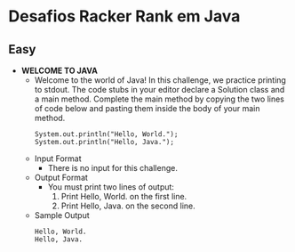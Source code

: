 # Desafios Racker Rank em Java

## Easy
- **WELCOME TO JAVA**
    - Welcome to the world of Java! In this challenge, we practice printing to stdout. The code stubs in your editor declare a Solution class and a main method. Complete the main method by copying the two lines of code below and pasting them inside the body of your main method.
        ```
      System.out.println("Hello, World.");
      System.out.println("Hello, Java.");
      ```
    - Input Format
        - There is no input for this challenge.
    - Output Format
        - You must print two lines of output:
            1. Print Hello, World. on the first line.
            2. Print Hello, Java. on the second line.
    - Sample Output
        ```
        Hello, World.
        Hello, Java.
        ```

